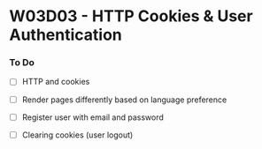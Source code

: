 # W03D03 - HTTP Cookies & User Authentication

### To Do
- [ ] HTTP and cookies
- [ ] Render pages differently based on language preference
- [ ] Register user with email and password
- [ ] Clearing cookies (user logout)

















